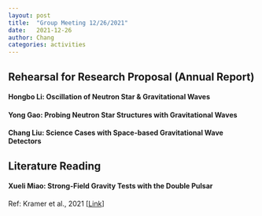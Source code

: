 ```yaml
---
layout: post
title:  "Group Meeting 12/26/2021"
date:   2021-12-26
author: Chang
categories: activities
---
```



## Rehearsal for Research Proposal (Annual Report)

#### Hongbo Li: Oscillation of Neutron Star & Gravitational Waves

#### Yong Gao: Probing Neutron Star Structures with Gravitational Waves

#### Chang Liu: Science Cases with Space-based Gravitational Wave Detectors

## Literature Reading

#### Xueli Miao: Strong-Field Gravity Tests with the Double Pulsar

Ref: Kramer et al., 2021 [[Link](https://journals.aps.org/prx/abstract/10.1103/PhysRevX.11.041050)]



